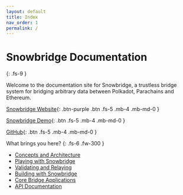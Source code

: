 ```yaml
---
layout: default
title: Index
nav_order: 1
permalink: /
---
```


# Snowbridge Documentation
{: .fs-9 }

Welcome to the documentation site for Snowbridge, a trustless bridge system for bridging arbitrary data between Polkadot, Parachains and Ethereum.

[Snowbridge Website](https://snowbridge.snowfork.com/){: .btn-purple .btn .fs-5 .mb-4 .mb-md-0 }

[Snowbridge Demo](https://snowbridge-demo.snowfork.com/){: .btn .fs-5 .mb-4 .mb-md-0 }

[GitHub](https://github.com/Snowfork/polkadot-ethereum){: .btn .fs-5 .mb-4 .mb-md-0 }

What brings you here?
{: .fs-6 .fw-300 }
 - [Concepts and Architecture](./concepts/)
 - [Playing with Snowbridge](./playing-with-snowbridge)
 - [Validating and Relaying](./validating-and-relaying/)
 - [Building with Snowbridge](./building-with-snowbridge/)
 - [Core Bridge Applications](./core-bridge-applications/)
 - [API Documentation](./api-docs)